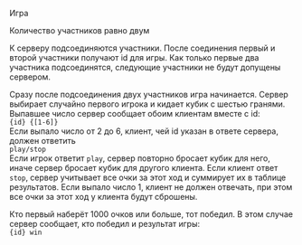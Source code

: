 Игра

Количество участников равно двум

К серверу подсоединяются участники. После соединения первый и второй участники получают id для игры.
Как только первые два участника подсоединятся, следующие участники не будут допущены сервером.

Сразу после подсоединения двух участников игра начинается. Сервер выбирает случайно первого игрока и кидает кубик с шестью гранями.
Выпавшее число сервер сообщает обоим клиентам вместе с id:<br>
`{id} {[1-6]}`
<br>Если выпало число от 2 до 6, клиент, чей id указан в ответе сервера, должен ответить<br>
`play/stop`
<br>Если игрок ответит `play`, сервер повторно бросает кубик для него, иначе сервер бросает кубик для другого клиента.
Если клиент ответ `stop`, сервер учитывает все очки за этот ход и суммирует их в таблице результатов.
Если выпало число 1, клиент не должен отвечать, при этом все очки за этот ход у клиента будут сброшены.

Кто первый наберёт 1000 очков или больше, тот победил.
В этом случае сервер сообщает, кто победил и результат игры:<br>
`{id} win`
 